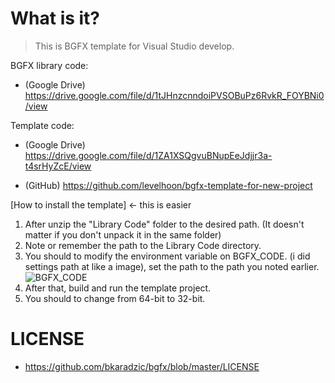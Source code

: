 # What is it?
> This is BGFX template for Visual Studio develop.


BGFX library code:
- (Google Drive)
https://drive.google.com/file/d/1tJHnzcnndoiPVSOBuPz6RvkR_FOYBNi0/view

Template code:
- (Google Drive)
https://drive.google.com/file/d/1ZA1XSQgvuBNupEeJdjjr3a-t4srHyZcE/view

- (GitHub)
https://github.com/levelhoon/bgfx-template-for-new-project

[How to install the template] <- this is easier
1. After unzip the "Library Code" folder to the desired path.
(It doesn't matter if you don't unpack it in the same folder)
2. Note or remember the path to the Library Code directory.
3. You should to modify the environment variable on BGFX_CODE.
  (i did settings path at like a image), set the path to the path you noted earlier.
  ![BGFX_CODE](https://media.discordapp.net/attachments/924117396090933269/924396847068483656/unknown.png)
4. After that, build and run the template project.
5. You should to change from 64-bit to 32-bit.

# LICENSE
- https://github.com/bkaradzic/bgfx/blob/master/LICENSE
